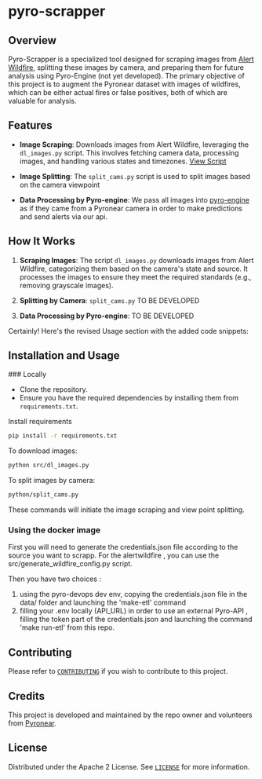 # pyro-scrapper

## Overview
Pyro-Scrapper is a specialized tool designed for scraping images from [Alert Wildfire](https://www.alertwildfire.org/), splitting these images by camera, and preparing them for future analysis using Pyro-Engine (not yet developed). The primary objective of this project is to augment the Pyronear dataset with images of wildfires, which can be either actual fires or false positives, both of which are valuable for analysis.

## Features
- **Image Scraping**: Downloads images from Alert Wildfire, leveraging the `dl_images.py` script. This involves fetching camera data, processing images, and handling various states and timezones. [View Script](https://github.com/MateoLostanlen/pyro-scrapper/blob/main/src/dl_images.py)

- **Image Splitting**: The `split_cams.py` script is used to split images based on the camera viewpoint

- **Data Processing by Pyro-engine**: We pass all images into [pyro-engine](https://github.com/pyronear/pyro-engine) as if they came from a Pyronear camera in order to make predictions and send alerts via our api.

## How It Works
1. **Scraping Images**: The script `dl_images.py` downloads images from Alert Wildfire, categorizing them based on the camera's state and source. It processes the images to ensure they meet the required standards (e.g., removing grayscale images).

2. **Splitting by Camera**: `split_cams.py` TO BE DEVELOPED

3. **Data Processing by Pyro-engine**: TO BE DEVELOPED

Certainly! Here's the revised Usage section with the added code snippets:

## Installation and Usage

### Locally
- Clone the repository.
- Ensure you have the required dependencies by installing them from `requirements.txt`.

Install requirements
```bash
pip install -r requirements.txt
```

To download images:
```bash
python src/dl_images.py
```

To split images by camera:
```bash
python/split_cams.py
```

These commands will initiate the image scraping and view point splitting.


### Using the docker image

First you will need to generate the credentials.json file according to the source you want to scrapp. 
For the alertwildfire , you can use the src/generate_wildfire_config.py script.

Then you have two choices : 
1) using the pyro-devops dev env, copying the credentials.json file in the data/ folder and launching the 'make-etl' command
2) filling your .env locally (API_URL) in order to use an external Pyro-API , filling the token part of the credentials.json and launching the command 'make run-etl' from this repo.

## Contributing

Please refer to [`CONTRIBUTING`](CONTRIBUTING.md) if you wish to contribute to this project.

## Credits

This project is developed and maintained by the repo owner and volunteers from [Pyronear](https://pyronear.org/).

## License

Distributed under the Apache 2 License. See [`LICENSE`](LICENSE) for more information.
